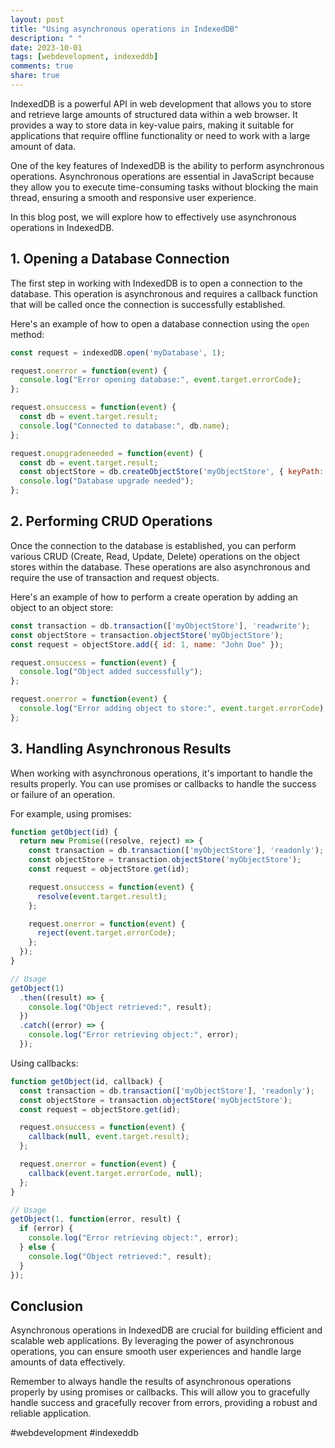 ```yaml
---
layout: post
title: "Using asynchronous operations in IndexedDB"
description: " "
date: 2023-10-01
tags: [webdevelopment, indexeddb]
comments: true
share: true
---
```


IndexedDB is a powerful API in web development that allows you to store and retrieve large amounts of structured data within a web browser. It provides a way to store data in key-value pairs, making it suitable for applications that require offline functionality or need to work with a large amount of data.

One of the key features of IndexedDB is the ability to perform asynchronous operations. Asynchronous operations are essential in JavaScript because they allow you to execute time-consuming tasks without blocking the main thread, ensuring a smooth and responsive user experience.

In this blog post, we will explore how to effectively use asynchronous operations in IndexedDB.

## 1. Opening a Database Connection

The first step in working with IndexedDB is to open a connection to the database. This operation is asynchronous and requires a callback function that will be called once the connection is successfully established.

Here's an example of how to open a database connection using the `open` method:

```javascript
const request = indexedDB.open('myDatabase', 1);

request.onerror = function(event) {
  console.log("Error opening database:", event.target.errorCode);
};

request.onsuccess = function(event) {
  const db = event.target.result;
  console.log("Connected to database:", db.name);
};

request.onupgradeneeded = function(event) {
  const db = event.target.result;
  const objectStore = db.createObjectStore('myObjectStore', { keyPath: 'id' });
  console.log("Database upgrade needed");
};
```

## 2. Performing CRUD Operations

Once the connection to the database is established, you can perform various CRUD (Create, Read, Update, Delete) operations on the object stores within the database. These operations are also asynchronous and require the use of transaction and request objects.

Here's an example of how to perform a create operation by adding an object to an object store:

```javascript
const transaction = db.transaction(['myObjectStore'], 'readwrite');
const objectStore = transaction.objectStore('myObjectStore');
const request = objectStore.add({ id: 1, name: "John Doe" });

request.onsuccess = function(event) {
  console.log("Object added successfully");
};

request.onerror = function(event) {
  console.log("Error adding object to store:", event.target.errorCode);
};
```

## 3. Handling Asynchronous Results

When working with asynchronous operations, it's important to handle the results properly. You can use promises or callbacks to handle the success or failure of an operation.

For example, using promises:

```javascript
function getObject(id) {
  return new Promise((resolve, reject) => {
    const transaction = db.transaction(['myObjectStore'], 'readonly');
    const objectStore = transaction.objectStore('myObjectStore');
    const request = objectStore.get(id);

    request.onsuccess = function(event) {
      resolve(event.target.result);
    };

    request.onerror = function(event) {
      reject(event.target.errorCode);
    };
  });
}

// Usage
getObject(1)
  .then((result) => {
    console.log("Object retrieved:", result);
  })
  .catch((error) => {
    console.log("Error retrieving object:", error);
  });
```

Using callbacks:

```javascript
function getObject(id, callback) {
  const transaction = db.transaction(['myObjectStore'], 'readonly');
  const objectStore = transaction.objectStore('myObjectStore');
  const request = objectStore.get(id);

  request.onsuccess = function(event) {
    callback(null, event.target.result);
  };

  request.onerror = function(event) {
    callback(event.target.errorCode, null);
  };
}

// Usage
getObject(1, function(error, result) {
  if (error) {
    console.log("Error retrieving object:", error);
  } else {
    console.log("Object retrieved:", result);
  }
});
```

## Conclusion

Asynchronous operations in IndexedDB are crucial for building efficient and scalable web applications. By leveraging the power of asynchronous operations, you can ensure smooth user experiences and handle large amounts of data effectively.

Remember to always handle the results of asynchronous operations properly by using promises or callbacks. This will allow you to gracefully handle success and gracefully recover from errors, providing a robust and reliable application.

#webdevelopment #indexeddb
